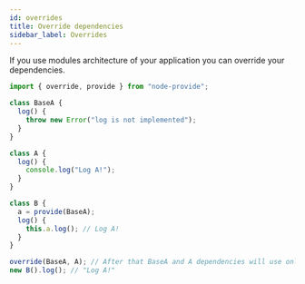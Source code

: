 ```yaml
---
id: overrides
title: Override dependencies
sidebar_label: Overrides
---
```


If you use modules architecture of your application you can override your dependencies.

```typescript
import { override, provide } from "node-provide";

class BaseA {
  log() {
    throw new Error("log is not implemented");
  }
}

class A {
  log() {
    console.log("Log A!");
  }
}

class B {
  a = provide(BaseA);
  log() {
    this.a.log(); // Log A!
  }
}

override(BaseA, A); // After that BaseA and A dependencies will use only one instance of A
new B().log(); // "Log A!"
```
